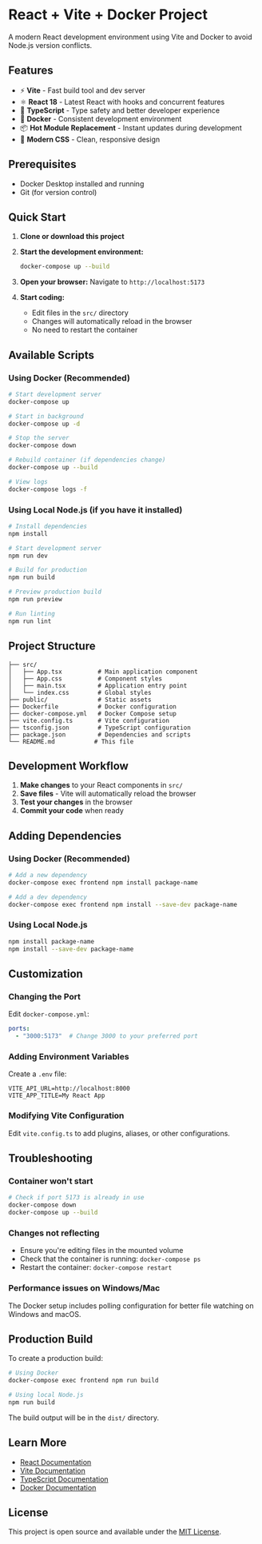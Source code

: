 # React + Vite + Docker Project

A modern React development environment using Vite and Docker to avoid Node.js version conflicts.

## Features

- ⚡️ **Vite** - Fast build tool and dev server
- ⚛️ **React 18** - Latest React with hooks and concurrent features
- 🔷 **TypeScript** - Type safety and better developer experience
- 🐳 **Docker** - Consistent development environment
- 📦 **Hot Module Replacement** - Instant updates during development
- 🎨 **Modern CSS** - Clean, responsive design

## Prerequisites

- Docker Desktop installed and running
- Git (for version control)

## Quick Start

1. **Clone or download this project**

2. **Start the development environment:**
   ```bash
   docker-compose up --build
   ```

3. **Open your browser:**
   Navigate to `http://localhost:5173`

4. **Start coding:**
   - Edit files in the `src/` directory
   - Changes will automatically reload in the browser
   - No need to restart the container

## Available Scripts

### Using Docker (Recommended)
```bash
# Start development server
docker-compose up

# Start in background
docker-compose up -d

# Stop the server
docker-compose down

# Rebuild container (if dependencies change)
docker-compose up --build

# View logs
docker-compose logs -f
```

### Using Local Node.js (if you have it installed)
```bash
# Install dependencies
npm install

# Start development server
npm run dev

# Build for production
npm run build

# Preview production build
npm run preview

# Run linting
npm run lint
```

## Project Structure

```
├── src/
│   ├── App.tsx          # Main application component
│   ├── App.css          # Component styles
│   ├── main.tsx         # Application entry point
│   └── index.css        # Global styles
├── public/              # Static assets
├── Dockerfile           # Docker configuration
├── docker-compose.yml   # Docker Compose setup
├── vite.config.ts       # Vite configuration
├── tsconfig.json        # TypeScript configuration
├── package.json         # Dependencies and scripts
└── README.md           # This file
```

## Development Workflow

1. **Make changes** to your React components in `src/`
2. **Save files** - Vite will automatically reload the browser
3. **Test your changes** in the browser
4. **Commit your code** when ready

## Adding Dependencies

### Using Docker (Recommended)
```bash
# Add a new dependency
docker-compose exec frontend npm install package-name

# Add a dev dependency
docker-compose exec frontend npm install --save-dev package-name
```

### Using Local Node.js
```bash
npm install package-name
npm install --save-dev package-name
```

## Customization

### Changing the Port
Edit `docker-compose.yml`:
```yaml
ports:
  - "3000:5173"  # Change 3000 to your preferred port
```

### Adding Environment Variables
Create a `.env` file:
```env
VITE_API_URL=http://localhost:8000
VITE_APP_TITLE=My React App
```

### Modifying Vite Configuration
Edit `vite.config.ts` to add plugins, aliases, or other configurations.

## Troubleshooting

### Container won't start
```bash
# Check if port 5173 is already in use
docker-compose down
docker-compose up --build
```

### Changes not reflecting
- Ensure you're editing files in the mounted volume
- Check that the container is running: `docker-compose ps`
- Restart the container: `docker-compose restart`

### Performance issues on Windows/Mac
The Docker setup includes polling configuration for better file watching on Windows and macOS.

## Production Build

To create a production build:

```bash
# Using Docker
docker-compose exec frontend npm run build

# Using local Node.js
npm run build
```

The build output will be in the `dist/` directory.

## Learn More

- [React Documentation](https://react.dev/)
- [Vite Documentation](https://vitejs.dev/)
- [TypeScript Documentation](https://www.typescriptlang.org/)
- [Docker Documentation](https://docs.docker.com/)

## License

This project is open source and available under the [MIT License](LICENSE).
